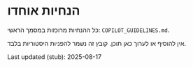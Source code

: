 <!-- LEGACY GUIDELINES STUB -->

# הנחיות אוחדו

כל ההנחיות מרוכזות במסמך הראשי: `COPILOT_GUIDELINES.md`.

אין להוסיף או לערוך כאן תוכן. קובץ זה נשמר להפניות היסטוריות בלבד.

Last updated (stub): 2025-08-17

